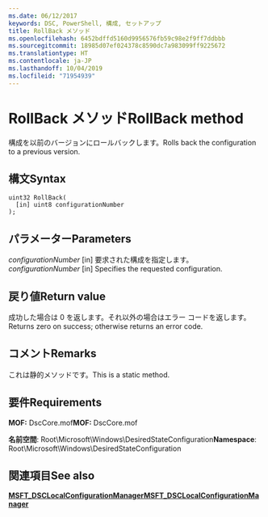 ```yaml
---
ms.date: 06/12/2017
keywords: DSC, PowerShell, 構成, セットアップ
title: RollBack メソッド
ms.openlocfilehash: 6452bdffd5160d9956576fb59c98e2f9ff7ddbbb
ms.sourcegitcommit: 18985d07ef024378c8590dc7a983099ff9225672
ms.translationtype: HT
ms.contentlocale: ja-JP
ms.lasthandoff: 10/04/2019
ms.locfileid: "71954939"
---
```

# <a name="rollback-method"></a><span data-ttu-id="ff61f-103">RollBack メソッド</span><span class="sxs-lookup"><span data-stu-id="ff61f-103">RollBack method</span></span>

<span data-ttu-id="ff61f-104">構成を以前のバージョンにロールバックします。</span><span class="sxs-lookup"><span data-stu-id="ff61f-104">Rolls back the configuration to a previous version.</span></span>

## <a name="syntax"></a><span data-ttu-id="ff61f-105">構文</span><span class="sxs-lookup"><span data-stu-id="ff61f-105">Syntax</span></span>

```mof
uint32 RollBack(
  [in] uint8 configurationNumber
);
```

## <a name="parameters"></a><span data-ttu-id="ff61f-106">パラメーター</span><span class="sxs-lookup"><span data-stu-id="ff61f-106">Parameters</span></span>

<span data-ttu-id="ff61f-107">*configurationNumber* \[in\] 要求された構成を指定します。</span><span class="sxs-lookup"><span data-stu-id="ff61f-107">*configurationNumber* \[in\] Specifies the requested configuration.</span></span>

## <a name="return-value"></a><span data-ttu-id="ff61f-108">戻り値</span><span class="sxs-lookup"><span data-stu-id="ff61f-108">Return value</span></span>

<span data-ttu-id="ff61f-109">成功した場合は 0 を返します。それ以外の場合はエラー コードを返します。</span><span class="sxs-lookup"><span data-stu-id="ff61f-109">Returns zero on success; otherwise returns an error code.</span></span>

## <a name="remarks"></a><span data-ttu-id="ff61f-110">コメント</span><span class="sxs-lookup"><span data-stu-id="ff61f-110">Remarks</span></span>

<span data-ttu-id="ff61f-111">これは静的メソッドです。</span><span class="sxs-lookup"><span data-stu-id="ff61f-111">This is a static method.</span></span>

## <a name="requirements"></a><span data-ttu-id="ff61f-112">要件</span><span class="sxs-lookup"><span data-stu-id="ff61f-112">Requirements</span></span>

<span data-ttu-id="ff61f-113">**MOF:** DscCore.mof</span><span class="sxs-lookup"><span data-stu-id="ff61f-113">**MOF:** DscCore.mof</span></span>

<span data-ttu-id="ff61f-114">**名前空間**: Root\Microsoft\Windows\DesiredStateConfiguration</span><span class="sxs-lookup"><span data-stu-id="ff61f-114">**Namespace**: Root\Microsoft\Windows\DesiredStateConfiguration</span></span>

## <a name="see-also"></a><span data-ttu-id="ff61f-115">関連項目</span><span class="sxs-lookup"><span data-stu-id="ff61f-115">See also</span></span>

[<span data-ttu-id="ff61f-116">**MSFT_DSCLocalConfigurationManager**</span><span class="sxs-lookup"><span data-stu-id="ff61f-116">**MSFT_DSCLocalConfigurationManager**</span></span>](msft-dsclocalconfigurationmanager.md)
